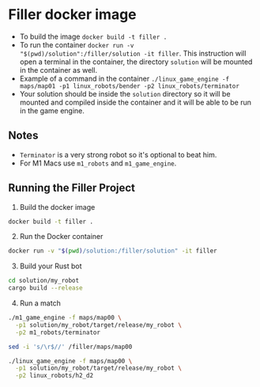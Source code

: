 # Filler docker image

- To build the image `docker build -t filler .`
- To run the container `docker run -v "$(pwd)/solution":/filler/solution -it filler`. This instruction will open a terminal in the container, the directory `solution` will be mounted in the container as well.
- Example of a command in the container `./linux_game_engine -f maps/map01 -p1 linux_robots/bender -p2 linux_robots/terminator`
- Your solution should be inside the `solution` directory so it will be mounted and compiled inside the container and it will be able to be run in the game engine.

## Notes

- `Terminator` is a very strong robot so it's optional to beat him.
- For M1 Macs use `m1_robots` and `m1_game_engine`.

## Running the Filler Project ##

1. Build the docker image

```bash
docker build -t filler .
```

2. Run the Docker container

```bash
docker run -v "$(pwd)/solution:/filler/solution" -it filler
```

3. Build your Rust bot

```bash
cd solution/my_robot
cargo build --release
```

4. Run a match

```bash
./m1_game_engine -f maps/map00 \
  -p1 solution/my_robot/target/release/my_robot \
  -p2 m1_robots/terminator
```

```bash
sed -i 's/\r$//' /filler/maps/map00
```

```bash
./linux_game_engine -f maps/map00 \
  -p1 solution/my_robot/target/release/my_robot \
  -p2 linux_robots/h2_d2
```
